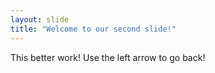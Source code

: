 ```yaml
---
layout: slide
title: "Welcome to our second slide!"
---
```

This better work!
Use the left arrow to go back!
